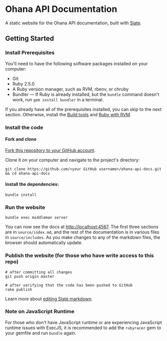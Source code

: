 Ohana API Documentation
=======================

A static website for the Ohana API documentation, built with [Slate](https://github.com/lord/slate).


Getting Started
---------------

### Install Prerequisites

You'll need to have the following software packages installed on your computer:

- Git
- Ruby 2.5.0
- A Ruby version manager, such as RVM, rbenv, or chruby
- Bundler — If Ruby is already installed, but the `bundle` command doesn't work,
run `gem install bundler` in a terminal.

If you already have all of the prerequisites installed, you can skip to the
next section. Otherwise, install the [Build tools][build-tools] and
[Ruby with RVM][ruby].

[build-tools]: https://github.com/codeforamerica/howto/blob/master/Build-Tools.md
[ruby]: https://github.com/codeforamerica/howto/blob/master/Ruby.md

### Install the code

#### Fork and clone

[Fork this repository to your GitHub account][fork].

Clone it on your computer and navigate to the project's directory:

    git clone https://github.com/<your GitHub username>/ohana-api-docs.git && cd ohana-api-docs

[fork]: http://help.github.com/fork-a-repo/

#### Install the dependencies:

    bundle install

### Run the website

    bundle exec middleman server

You can now see the docs at <http://localhost:4567>. The first three sections
are in `source/index.md`, and the rest of the documentation is in various
files in `source/includes`. As you make changes to any of the markdown files,
the browser should automatically update.

### Publish the website (for those who have write access to this repo)

    # after committing all changes
    git push origin master

    # after verifying that the code has been pushed to GitHub
    rake publish

Learn more about [editing Slate markdown](https://github.com/lord/slate/wiki/Markdown-Syntax).

### Note on JavaScript Runtime
For those who don't have JavaScript runtime or are experiencing JavaScript
runtime issues with ExecJS, it is recommended to add the `rubyracer` gem to
your gemfile and run `bundle` again.
